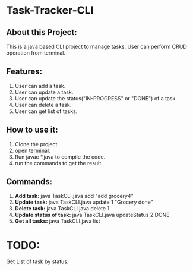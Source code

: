 # Task-Tracker-CLI

## About this Project:
This is a java based CLI project to manage tasks. User can perform CRUD operation from terminal.

## Features:
1. User can add a task.
2. User can update a task.
3. User can update the status("IN-PROGRESS" or "DONE") of a task.
4. User can delete a task.
5. User can get list of tasks.

## How to use it:
1. Clone the project.
2. open terminal.
3. Run javac *.java to compile the code.
4. run the commands to get the result.

## Commands:
1. **Add task:** java TaskCLI.java add "add grocery4"
2. **Update task:** java TaskCLI.java update 1 "Grocery done"
3. **Delete task:** java TaskCLI.java delete 1
4. **Update status of task:** java TaskCLI.java updateStatus 2 DONE
5. **Get all tasks:** java TaskCLI.java list


# TODO:
Get List of task by status.
